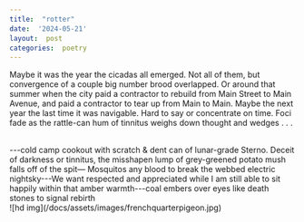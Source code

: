 ```yaml
---
title:  "rotter"
date:  '2024-05-21'
layout:  post
categories:  poetry
---
```



Maybe it was the year the cicadas all emerged. Not all of them, but convergence of a couple big number
brood overlapped. Or around that summer when the city paid a contractor to rebuild from Main Street to Main
Avenue, and paid a contractor to tear up from Main to Main. Maybe the next year the last time it was
navigable. Hard to say or concentrate on time. Foci fade as the rattle-can hum of tinnitus weighs down 
thought and wedges . . . 




<br /> 
---cold camp cookout with scratch & dent 
can of lunar-grade Sterno. Deceit of darkness 
or tinnitus, the misshapen lump of grey-greened  
potato mush falls off of the spit&#151;  
Mosquitos any blood to break the webbed 
electric nightsky---We want respected and appreciated  
while I am still able to sit happily within  
that amber warmth---coal embers over eyes  
like death stones to signal rebirth    
<br />
![hd img](/docs/assets/images/frenchquarterpigeon.jpg)
